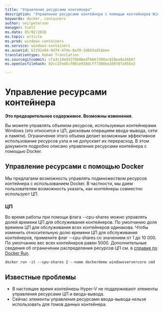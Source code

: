 ```yaml
---
title: "Управление ресурсами контейнера"
description: "Управление ресурсами контейнера с помощью контейнеров Windows."
keywords: docker, containers
author: neilpeterson
manager: timlt
ms.date: 05/02/2016
ms.topic: article
ms.prod: windows-containers
ms.service: windows-containers
ms.assetid: b2192e64-9d74-474e-8af0-2d8b3ad1deee
translationtype: Human Translation
ms.sourcegitcommit: cfa3c14e932f8b86edf6667200ac028ea0a16b67
ms.openlocfilehash: 82cc37e4bcf001e938dcff7308be16978fa955e2

---
```


# Управление ресурсами контейнера

**Это предварительное содержимое. Возможны изменения.** 

Вы можете управлять объемом ресурсов, используемых контейнерами Windows (это относится к ЦП, дисковым операциям ввода-вывода, сети и памяти). Ограничение этого объема делает возможным эффективное использование ресурсов узла и не допускает их перерасход. В этом документе подробно описано управление ресурсами контейнера с помощью Docker.

## Управление ресурсами с помощью Docker 

Мы предлагаем возможность управлять подмножеством ресурсов контейнера с использованием Docker. В частности, мы даем пользователям возможность указать, как контейнеры совместно используют ЦП. 

### ЦП

Во время работы при помощи флага --cpu-shares можно управлять долей времени ЦП для обслуживания контейнеров. По умолчанию доля времени ЦП для обслуживания всех контейнеров одинакова. Чтобы изменить относительную долю времени ЦП для обслуживания контейнеров, примените флаг --cpu-shares со значением от 1 до 10 000. По умолчанию вес всех контейнеров равен 5000. Дополнительные сведения об ограничении распределения ресурсов ЦП см. в [справке по Docker Run]( https://docs.docker.com/engine/reference/run/#cpu-share-constraint). 

```none 
docker run -it --cpu-shares 2 --name dockerdemo windowsservercore cmd
```

## Известные проблемы

- В настоящее время контейнеры Hyper-V не поддерживают элементы управления ресурсами ЦП и ввода-вывода.
- Сейчас элементы управления ресурсами ввода-вывода нельзя использовать для томов данных контейнера.


<!--HONumber=Jun16_HO4-->


